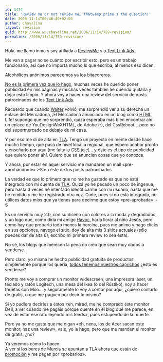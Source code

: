 ```yaml
---
id: 1474
title: 'Review me or not review me… that&amp;prime;s the question!'
date: 2006-11-14T00:46:49+02:00
author: Chavalina
layout: revision
guid: http://www.wp.chavalina.net/2006/11/14/759-revision/
permalink: /2006/11/14/759-revision/
---
```

Hola, me llamo inma y soy afiliada a [ReviewMe](http://www.reviewme.com) y a [Text Link Ads](http://www.text-link-ads.com/?ref=39914).

Me van a pagar no se cuánto por escribir esto, pero es un trabajo funcionario, as&iacute; que no importa mucho lo que escriba, al menos eso dicen.

Alcoh&oacute;licos an&oacute;nimos parecemos ya los bitacoreros.

<a href="http://chavalina.net/comentar.php?idpost=144&#038;q=publicidad" target="_blank">No es la primera vez que lo hago</a>, muchas veces he querido poner publicidad en mis páginas y muchas veces también he querido quitarla y dejar esto limpio. Y ahora voy a hacer una review del servicio de posts patrocinados de los [Text Link Ads](http://www.text-link-ads.com/?ref=39914).

Recuerdo que cuando [Walter](http://htmllife.com/) volvi&oacute;, me sorprendi&oacute; ver a su derecha un enlace del Mercadona, &iexcl;El Mercadona anunciado en un blog como <acronym title="HyperText Markup Language">HTML</acronym> Life! supongo que me sorprendi&oacute;, quizá esperaba más bien encontrar ah&iacute; un enlace de YouDesignWeXHTML, de Adobe :-), del CssReboot… pero no del supermercado de debajo de mi casa.

Y por eso me di de alta en [TLA](http://www.text-link-ads.com/?ref=39914 "Text Link Ads"). Tengo un proyecto en mente desde hace mucho tiempo, que pas&oacute; de nivel local a regional, que espero acabar pronto y ense&ntilde;arlo por aqu&iacute; (me falta la <acronym title="Cascade Style Sheets">CSS</acronym> jeje)… y éste es el tipo de publicidad que quiero poner ah&iacute;. Quiero que se anuncien cosas que yo conozca.

Y ahora, por estar en aquel servicio me mandaron un mail «pre-aprobándome» :-S en éste de los posts patrocinados.

La verdad es que lo primero que no me ha gustado es que no está integrado con mi cuenta de [TLA](http://www.text-link-ads.com/?ref=39914 "Text Link Ads"). Quizá yo he pecado un poco de ingenua, pero hasta 3 veces he intentado identificarme con mi usuario, hasta que me he rendido y me he registrado otra vez. Co&ntilde;e, pues si no está integrado, no utilices datos m&iacute;os que ya tienes para decirme que estoy «pre-aprobada» :-S

Es un servicio muy 2.0, con su dise&ntilde;o con colores a la moda y degradados, y un logo que, como dir&iacute;a mi amigo [Havoc](http://www.greensouth.net), har&iacute;a llorar al ni&ntilde;o Jes&uacute;s, pero como hay que probarlo todo menos la hero&iacute;na, pues me animo y hago clicks en sus opciones, navego el sitio, doy de alta mis 3 sitios actuales (s&oacute;lo puedes dar de alta 6), escribo mi primera review (o sea ésta). 

No sé, los blogs que merecen la pena no creo que sean muy dados a venderse.

Pero claro, yo misma he hecho publicidad gratuita de productos simplemente porque los quer&iacute;a, [todos tenemos nuestros caprichos](http://chavalina.net/archivos.php?patron=capri) &iquest;esto es venderse?

Pronto me voy a comprar un monitor widescreen, una impresora láser, un teclado y rat&oacute;n Logitech, una mesa del Ikea (o del R&uacute;stiko), voy a hacer tarjetas con Moo… y seguramente lo voy a contar por aqu&iacute;, &iquest;quiero contarlo de gratis, o que me paguen por decir lo mismo?

Si yo pudiera decirles a éstos «eh, mirad, me he comprado éste monitor Dell, a ver cuándo me pagáis porque cuente en el blog qué me parece, en vez de estar ese rato leyendo mis feeds», pues estupendo de la muerte.

Pero ya no me gusta que me digan «eh, nena, los de Acer sacan éste monitor, haz una review», vale, yo la hago, pero que me manden el monitor de gratis, &iquest;no?

Ya veremos c&oacute;mo lo hacen.  
A ver si los bares de Murcia se apuntan a [TLA ahora que están de promoci&oacute;n](http://www.text-link-ads.com/starter_kit.php?ref=39914 "Text Link Ads") y me pagan por «probarlos».